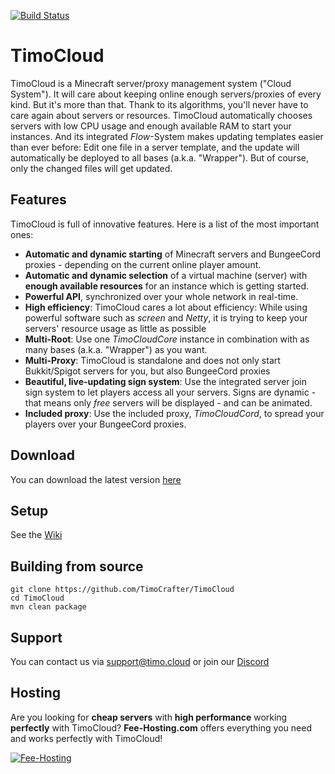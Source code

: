 [![Build Status](http://jenkins.timo.cloud/job/TimoCloud/job/master/badge/icon)](http://jenkins.timo.cloud/job/TimoCloud/job/master/)
# TimoCloud
TimoCloud is a Minecraft server/proxy management system ("Cloud System"). It will care about keeping online enough servers/proxies of every kind. But it's more than that. Thank to its algorithms, you'll never have to care again about servers or resources. TimoCloud automatically chooses servers with low CPU usage and enough available RAM to start your instances. And its integrated *Flow*-System makes updating templates easier than ever before: Edit one file in a server template, and the update will automatically be deployed to all bases (a.k.a. "Wrapper"). But of course, only the changed files will get updated.

## Features
TimoCloud is full of innovative features. Here is a list of the most important ones:

 - **Automatic and dynamic starting** of Minecraft servers and BungeeCord proxies - depending on the current online player amount.
 - **Automatic and dynamic selection** of a virtual machine (server) with **enough available resources** for an instance which is getting started.
 - **Powerful API**, synchronized over your whole network in real-time.
 - **High efficiency**: TimoCloud cares a lot about efficiency: While using powerful software such as *screen* and *Netty*, it is trying to keep your servers' resource usage as little as possible
 - **Multi-Root**: Use one *TimoCloudCore* instance in combination with as many bases (a.k.a. "Wrapper") as you want. 
 - **Multi-Proxy**: TimoCloud is standalone and does not only start Bukkit/Spigot servers for you, but also BungeeCord proxies
 - **Beautiful, live-updating sign system**: Use the integrated server join sign system to let players access all your servers. Signs are dynamic - that means only _free_ servers will be displayed - and can be animated.
 - **Included proxy**: Use the included proxy, *TimoCloudCord*, to spread your players over your BungeeCord proxies.
 
 ## Download
 You can download the latest version [here](https://jenkins.timo.cloud/job/TimoCloud/job/master/lastSuccessfulBuild/artifact/TimoCloud-Universal/target/TimoCloud.jar)
 
 ## Setup
 See the [Wiki](https://github.com/TimoCrafter/TimoCloud/wiki)

 ## Building from source
 ```
 git clone https://github.com/TimoCrafter/TimoCloud
 cd TimoCloud
 mvn clean package
 ```
 
 ## Support
 You can contact us via [support@timo.cloud](mailto:support@timo.cloud) or join our [Discord](https://discord.gg/RTNn4SE)
 
 ## Hosting
Are you looking for **cheap servers** with **high performance** working **perfectly** with TimoCloud? **Fee-Hosting.com** offers everything you need and works perfectly with TimoCloud!

 [![Fee-Hosting](https://fee-hosting.com/includes/asset/img/logo/logo.png)](https://fee-hosting.com/virtual-server/)
